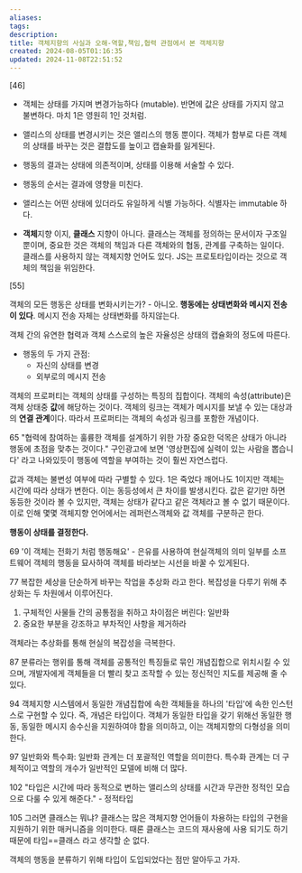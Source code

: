 ```yaml
---
aliases: 
tags: 
description:
title: 객체지향의 사실과 오해-역할,책임,협력 관점에서 본 객체지향
created: 2024-08-05T01:16:35
updated: 2024-11-08T22:51:52
---
```



[46] 

- 객체는 상태를 가지며 변경가능하다 (mutable). 반면에 값은 상태를 가지지 않고 불변하다. 마치 1은 영원히 1인 것처럼.
- 앨리스의 상태를 변경시키는 것은 앨리스의 행동 뿐이다.  객체가 함부로 다른 객체의 상태를 바꾸는 것은 결합도를 높이고 캡슐화를 잃게된다.

- 행동의 결과는 상태에 의존적이며, 상태를 이용해 서술할 수 있다.
- 행동의 순서는 결과에 영향을 미친다.

- 앨리스는 어떤 상태에 있더라도 유일하게 식별 가능하다. 식별자는 immutable 하다.

- **객체**지향 이지, **클래스** 지향이 아니다. 클래스는 객체를 정의하는 문서이자 구조일 뿐이며, 중요한 것은 객체의 책임과 다른 객체와의 협동, 관계를 구축하는 일이다. 클래스를 사용하지 않는 객체지향 언어도 있다. JS는 프로토타입이라는 것으로 객체의 책임을 위임한다.

[55]

객체의 모든 행동은 상태를 변화시키는가? - 아니오. **행동에는 상태변화와 메시지 전송이 있다**. 메시지 전송 자체는 상태변화를 하지않는다.

객체 간의 유연한 협력과 객체 스스로의 높은 자율성은 상태의 캡슐화의 정도에 따른다.

- 행동의 두 가지 관점: 
	- 자신의 상태를 변경
	- 외부로의 메시지 전송

객체의 프로퍼티는 객체의 상태를 구성하는 특징의 집합이다. 객체의 속성(attribute)은 객체 상태중 **값**에 해당하는 것이다. 객체의 링크는 객체가 메시지를 보낼 수 있는 대상과의 **연결 관계**이다. 따라서 프로퍼티는 객체의 속성과 링크를 포함한 개념이다.

65 "협력에 참여하는 훌륭한 객체를 설계하기 위한 가장 중요한 덕목은 상태가 아니라 행동에 초점을 맞추는 것이다." 구인광고에 보면 '영상편집에 실력이 있는 사람을 뽑습니다' 라고 나와있듯이 행동에 역할을 부여하는 것이 훨씬 자연스럽다. 

값과 객체는 불변성 여부에 따라 구별할 수 있다. 1은 죽었다 깨어나도 1이지만 객체는 시간에 따라 상태가 변한다. 이는 동등성에서 큰 차이를 발생시킨다. 값은 같기만 하면 동등한 것이라 볼 수 있지만, 객체는 상태가 같다고 같은 객체라고 볼 수 없기 때문이다. 이로 인해 몇몇 객체지향 언어에서는 레퍼런스객체와 값 객체를 구분하곤 한다.

**행동이 상태를 결정한다.**

69 '이 객체는 전화기 처럼 행동해요' - 은유를 사용하여 현실객체의 의미 일부를 소프트웨어 객체의 행동을 묘사하여 객체를 바라보는 시선을 바꿀 수 있게된다.

77 복잡한 세상을 단순하게 바꾸는 작업을 추상화 라고 한다. 복잡성을 다루기 위해 추상화는 두 차원에서 이루어진다.

1. 구체적인 사물들 간의 공통점을 취하고 차이점은 버린다: 일반화
2. 중요한 부분을 강조하고 부차적인 사항을 제거하라

객체라는 추상화를 통해 현실의 복잡성을 극복한다.

87 분류라는 행위를 통해 객체를 공통적인 특징들로 묶인 개념집합으로 위치시킬 수 있으며, 개발자에게 객체들을 더 빨리 찾고 조작할 수 있는 정신적인 지도를 제공해 줄 수 있다.

94 객체지향 시스템에서 동일한 개념집합에 속한 객체들을 하나의 '타입'에 속한 인스턴스로 구현할 수 있다. 즉, 개념은 타입이다. 객체가 동일한 타입을 갖기 위해선 동일한 행동, 동일한 메시지 송수신을 지원하여야 함을 의미하고, 이는 객체지향의 다형성을 의미한다. 

97 일반화와 특수화: 일반화 관계는 더 포괄적인 역할을 의미한다. 특수화 관계는 더 구체적이고 역할의 개수가 일반적인 모델에 비해 더 많다.

102 "타입은 시간에 따라 동적으로 변하는 앨리스의 상태를 시간과 무관한 정적인 모습으로 다룰 수 있게 해준다." - 정적타입

105 그러면 클래스는 뭐냐? 클래스는 많은 객체지향 언어들이 차용하는 타입의 구현을 지원하기 위한 매커니즘을 의미한다. 때론 클래스는 코드의 재사용에 사용 되기도 하기 때문에 타입==클래스 라고 생각할 순 없다. 

객체의 행동을 분류하기 위해 타입이 도입되었다는 점만 알아두고 가자.
